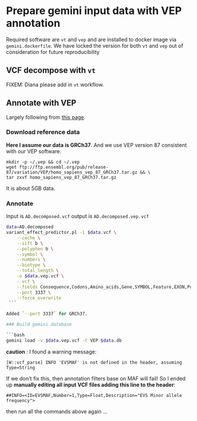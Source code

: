 # Prepare gemini input data with VEP annotation

Required software are `vt` and `vep` and are installed to docker image via `gemini.dockerfile`. We have locked the version for both `vt` and `vep` out of consideration for future reproducibility

## VCF decompose with `vt`

FIXEM: Diana please add in `vt` workflow.

## Annotate with VEP

Largely following from [this page](https://gemini.readthedocs.io/en/latest/content/functional_annotation.html#stepwise-installation-and-usage-of-vep).

### Download reference data

**Here I assume our data is GRCh37**. And we use VEP version 87 consistent with our VEP software.

```
mkdir -p ~/.vep && cd ~/.vep
wget ftp://ftp.ensembl.org/pub/release-87/variation/VEP/homo_sapiens_vep_87_GRCh37.tar.gz && \
tar zxvf homo_sapiens_vep_87_GRCh37.tar.gz
```

It is about 5GB data.

### Annotate

Input is `AD.decomposed.vcf` output is `AD.decomposed.vep.vcf`

```bash
data=AD.decomposed
variant_effect_predictor.pl -i $data.vcf \
    --cache \
    --sift b \
    --polyphen b \
    --symbol \
    --numbers \
    --biotype \
    --total_length \
    -o $data.vep.vcf \
    --vcf \
    --fields Consequence,Codons,Amino_acids,Gene,SYMBOL,Feature,EXON,PolyPhen,SIFT,Protein_position,BIOTYPE \
    --port 3337 \
    --force_overwrite
￼```

Added `--port 3337` for GRCh37.

### Build gemini database

```bash
gemini load -v $data.vep.vcf -t VEP $data.db
```

**caution** : I found a warning message: 

```
[W::vcf_parse] INFO 'EVSMAF' is not defined in the header, assuming Type=String
```

If we don't fix this, then annotation filters base on MAF will fail!
So I ended up **manually editing all input VCF files adding this line to the header**:

```
##INFO=<ID=EVSMAF,Number=1,Type=Float,Description="EVS Minor allele frequency">
```

then run all the commands above again ...